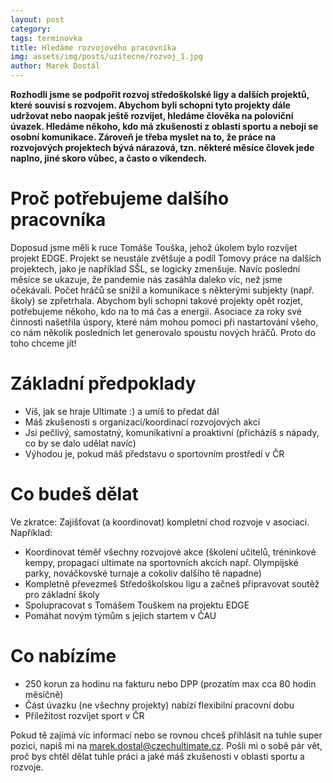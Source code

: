 ```yaml
---
layout: post
category:
tags: terminovka
title: Hledáme rozvojového pracovníka
img: assets/img/posts/uzitecne/rozvoj_1.jpg
author: Marek Dostál
---
```


**Rozhodli jsme se podpořit rozvoj středoškolské ligy a dalších projektů, které souvisí s rozvojem. Abychom byli schopni tyto projekty dále udržovat nebo naopak ještě rozvíjet, hledáme člověka na poloviční úvazek. Hledáme někoho, kdo má zkušenosti z oblasti sportu a nebojí se osobní komunikace. Zároveň je třeba myslet na to, že práce na rozvojových projektech bývá nárazová, tzn. některé měsíce človek jede naplno, jiné skoro vůbec, a často o víkendech.**

# Proč potřebujeme dalšího pracovníka

Doposud jsme měli k ruce Tomáše Touška, jehož úkolem bylo rozvíjet projekt EDGE. Projekt se neustále zvětšuje a podíl Tomovy práce na dalších projektech, jako je například SŠL, se logicky zmenšuje. Navíc poslední měsíce se ukazuje, že pandemie nás zasáhla daleko víc, než jsme očekávali. Počet hráčů se snížil a komunikace s některými subjekty (např. školy) se zpřetrhala. Abychom byli schopni takové projekty opět rozjet, potřebujeme někoho, kdo na to má čas a energii. Asociace za roky své činnosti našetřila úspory, které nám mohou pomoci při nastartování všeho, co nám několik posledních let generovalo spoustu nových hráčů. Proto do toho chceme jít!

# Základní předpoklady
- Víš, jak se hraje Ultimate :) a umíš to předat dál
- Máš zkušenosti s organizací/koordinací rozvojových akcí
- Jsi pečlivý, samostatný, komunikativní a proaktivní (přicházíš s nápady, co by se dalo udělat navíc)
- Výhodou je, pokud máš představu o sportovním prostředí v ČR

# Co budeš dělat

Ve zkratce: Zajišťovat (a koordinovat) kompletní chod rozvoje v asociaci. Například:

- Koordinovat téměř všechny rozvojové akce (školení učitelů, tréninkové kempy, propagaci ultimate na sportovních akcích např. Olympijské parky, nováčkovské turnaje a cokoliv dalšího tě napadne)
- Kompletně převezmeš Středoškolskou ligu a začneš připravovat soutěž pro základní školy
- Spolupracovat s Tomášem Touškem na projektu EDGE
- Pomáhat novým týmům s jejich startem v ČAU

# Co nabízíme

- 250 korun za hodinu na fakturu nebo DPP (prozatím max cca 80 hodin měsíčně)
- Část úvazku (ne všechny projekty) nabízí flexibilní pracovní dobu 
- Příležitost rozvíjet sport v ČR

Pokud tě zajímá víc informací nebo se rovnou chceš přihlásit na tuhle super pozici, napiš mi na [marek.dostal@czechultimate.cz](mailto:marek.dostal@czechultimate.cz). Pošli mi o sobě pár vět, proč bys chtěl dělat tuhle práci a jaké máš zkušenosti v oblasti sportu a rozvoje.
